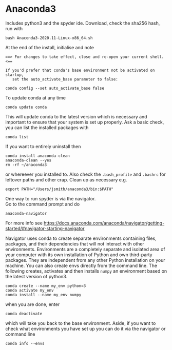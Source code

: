 # Anaconda3

Includes python3 and the spyder ide.
Download, check the sha256 hash, run with 

```
bash Anaconda3-2020.11-Linux-x86_64.sh
```
At the end of the install, initialise and note

```
==> For changes to take effect, close and re-open your current shell. <==

If you'd prefer that conda's base environment not be activated on startup, 
   set the auto_activate_base parameter to false: 

conda config --set auto_activate_base false
```

To update conda at any time

```
conda update conda
```
This will update conda to the latest version which is necessary and important to ensure that your system is set up properly.
Ask a basic check, you can list the installed packages with

```
conda list
```


If you want to entirely uninstall then 

```
conda install anaconda-clean
anaconda-clean --yes
rm -rf ~/anaconda3
```

or whereever you installed to.
Also check the `.bash_profile` and `.bashrc` for leftover paths and other crap.
Clean up as necessary e.g.

```
export PATH="/Users/jsmith/anaconda3/bin:$PATH"
```


One way to run spyder is via the navigator.  
Go to the command prompt and do

```
anaconda-navigator
```

For more info see https://docs.anaconda.com/anaconda/navigator/getting-started/#navigator-starting-navigator

Navigator uses conda to create separate environments containing files, packages, and their dependencies that will not interact with other environments.
Environments are a completely separate and isolated area of your computer with its own installation of Python and own third-party packages.
They are independent from any other Python installation on your machine.
You can also create envs directly from the command line.
The following creates, activates and then installs `numpy` an environment based on the latest version of python3.

```
conda create --name my_env python=3
conda activate my_env
conda install --name my_env numpy
```

when you are done, enter

```
conda deactivate
```

which will take you back to the base environment.
Aside, if you want to check what environments you have set up you can do it via the navigator or command line

```
conda info --envs
```









